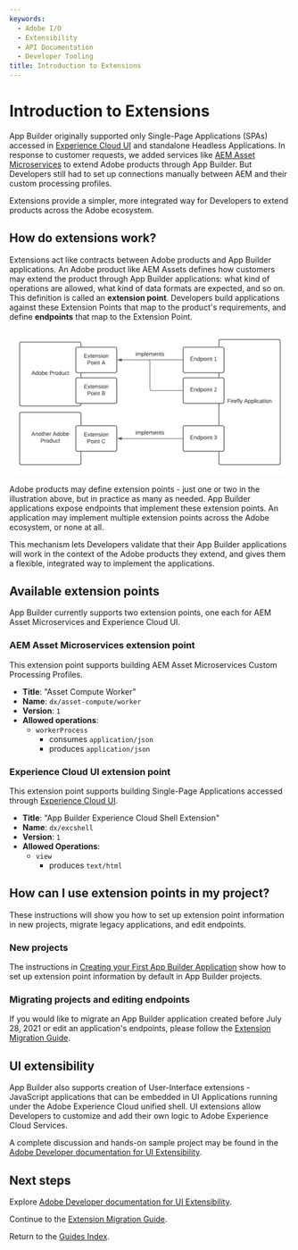 ```yaml
---
keywords:
  - Adobe I/O
  - Extensibility
  - API Documentation
  - Developer Tooling
title: Introduction to Extensions
---
```


# Introduction to Extensions

App Builder originally supported only Single-Page Applications (SPAs) accessed in [Experience Cloud UI](https://experience.adobe.com) and standalone Headless Applications. In response to customer requests, we added services like [AEM Asset Microservices](https://experienceleague.adobe.com/docs/experience-manager-cloud-service/assets/manage/asset-microservices-configure-and-use.html?lang=en) to extend Adobe products through App Builder.  But Developers still had to set up connections manually between AEM and their custom processing profiles. 

Extensions provide a simpler, more integrated way for Developers to extend products across the Adobe ecosystem. 

## How do extensions work?

Extensions act like contracts between Adobe products and App Builder applications. An Adobe product like AEM Assets defines how customers may extend the product through App Builder applications: what kind of operations are allowed, what kind of data formats are expected, and so on. This definition is called an **extension point**. Developers build applications against these Extension Points that map to the product's requirements, and define **endpoints** that map to the Extension Point. 

![extension diagram](../../../images/extensions.png)

Adobe products may define extension points - just one or two in the illustration above, but in practice as many as needed. App Builder applications expose endpoints that implement these extension points. An application may implement multiple extension points across the Adobe ecosystem, or none at all. 

This mechanism lets Developers validate that their App Builder applications will work in the context of the Adobe products they extend, and gives them a flexible, integrated way to implement the applications. 

## Available extension points

App Builder currently supports two extension points, one each for AEM Asset Microservices and Experience Cloud UI.

### AEM Asset Microservices extension point

This extension point supports building AEM Asset Microservices Custom Processing Profiles.

- **Title**: "Asset Compute Worker"
- **Name**: `dx/asset-compute/worker`
- **Version**: `1`
- **Allowed operations**:
  - `workerProcess`
    - consumes `application/json`
    - produces `application/json`

### Experience Cloud UI extension point

This extension point supports building Single-Page Applications accessed through [Experience Cloud UI](https://experience.adobe.com).

- **Title**:  "App Builder Experience Cloud Shell Extension"
- **Name**: `dx/excshell`
- **Version**: `1`
- **Allowed Operations**: 
  - `view`
    - produces `text/html`

## How can I use extension points in my project?

These instructions will show you how to set up extension point information in new projects, migrate legacy applications, and edit endpoints.

### New projects

The instructions in [Creating your First App Builder Application](../../../get_started/app_builder_get_started/first_app.md) show how to set up extension point information by default in App Builder projects. 

### Migrating projects and editing endpoints

If you would like to migrate an App Builder application created before July 28, 2021 or edit an application's endpoints, please follow the [Extension Migration Guide](extension_migration_guide.md). 

## UI extensibility

App Builder also supports creation of User-Interface extensions - JavaScript applications that can be embedded in UI Applications running under the Adobe Experience Cloud unified shell. UI extensions allow Developers to customize and add their own logic to Adobe Experience Cloud Services. 

A complete discussion and hands-on sample project may be found in the [Adobe Developer documentation for UI Extensibility](https://developer.adobe.com/uix/docs/). 

## Next steps

Explore [Adobe Developer documentation for UI Extensibility](https://developer.adobe.com/uix/docs/).

Continue to the [Extension Migration Guide](extension_migration_guide.md).

Return to the [Guides Index](../../guides_index.md).
